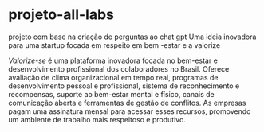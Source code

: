 # projeto-all-labs
projeto com base na criação de perguntas ao chat gpt 
Uma ideia inovadora para uma startup focada em respeito em bem -estar e a valorize

*Valorize-se* é uma plataforma inovadora focada no bem-estar e desenvolvimento profissional dos colaboradores no Brasil. 
   Oferece avaliação de clima organizacional
 em tempo real, programas de desenvolvimento pessoal e profissional,
  sistema de reconhecimento e recompensas, suporte ao bem-estar mental e físico, canais de comunicação aberta e 
  ferramentas de gestão de conflitos. As empresas pagam uma assinatura mensal para acessar esses recursos, 
  promovendo um ambiente de trabalho mais respeitoso e produtivo.
